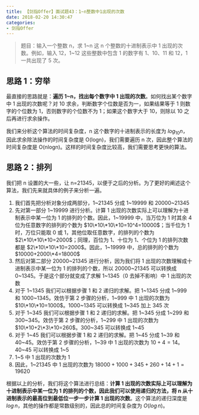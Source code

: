```yaml
---
title: 【剑指Offer】面试题43：1~n整数中1出现的次数
date: 2018-02-20 14:30:47
categories:
- 剑指Offer
---
```


> 题目：输入一个整数 n，求 1~n 这 n 个整数的十进制表示中 1 出现的次数。例如，输入 12，1~12 这些整数中包含 1 的数字有 1、10、11 和 12，1 一共出现了 5 次。

## 思路 1：穷举

最直接的思路就是：**遍历 1~n，找出每个数字中 1 出现的次数**。如何找出某个数字中 1 出现的次数呢？对 10 求余，判断数字个位数是否为一，如果结果等于 1 则数字的个位数为 1，否则数字的个位数不为 1；如果这个数字大于 10，则除以 10 之后再进行求余操作。

我们来分析这个算法的时间复杂度，n 这个数字的十进制表示的长度为 $log_{10 }n$，因此求余除法操作的时间复杂度是 O(logn)，我们需要遍历 n 次，因此整个算法的时间复杂度是 O(nlogn)。这样的时间复杂度比较高，我们需要思考更快的算法。

## 思路 2：排列

我们把 n 设置的大一些，让 n=21345，以便于之后的分析。为了更好的阐述这个算法，我们先来就具体的例子来分析一遍。

1. 我们首先把分析对象分成两部分，1~21345 分成 1~19999 和 20000~21345
2. 先对第一部分 1~19999 进行分析。计算 1 出现的次数实际上可以理解为十进制表示中某一位为 1 的排列的个数。因此，1~19999 中，当万位为 1 时其余 4 位为任意数字的排列的个数为 $10\*10\*10\*10=10^4=10000$；当千位为 1 时，万位只能取 0 或 1，其他位取任意数字，的排列的个数为 $2\*10\*10\*10=2000$；同理，百位为 1、十位为 1、个位为 1 的排列次数都是 $2\*10\*10\*10=2000$。因此，1~19999 中，总的排列的个数为 $10000+2000\*4=18000$
3. 然后对第二部分 20000~21345 进行分析，因为我们将 1 出现的次数理解成十进制表示中某一位为 1 的排列的个数，所以 20000~21345 可以转换成 0~1345。于是这个部分就变成了求解 1~1345（0 去掉不影响）中 1 出现的次数
4. 对于 1~1345 我们可以根据步骤 1 和 2 递归的求解。把 1~1345 分成 1~999 和 1000~1345。效仿于第 2 步骤的分析，1~999 中 1 出现的次数为 $10\*10\*10=1000$。1000~1345 可以转换成 1~345 加上 345 次
5. 对于 1~345 我们可以根据步骤 1 和 2 递归的求解。把 1~345 分成 1~299 和 300~345。效仿于第 2 步骤的分析，1~299 中 1 出现的次数为 $10\*10+2\*3\*10=260$。300~345 可以转换成 1~45
6. 对于 1~45 我们可以根据步骤 1 和 2 递归的求解。把 1~45 分成 1~39 和 40~45。效仿于第 2 步骤的分析，1~39 中 1 出现的次数为 $10+4=14$。40~45 可以转换成 1~5
7. 1~5 中 1 出现的次数为 1
8. 因此，1~21345 中 1 出现的次数为 $18000+1000+345+260+14+1=19620$

根据以上的分析，我们将这个算法进行总结：**计算 1 出现的次数实际上可以理解为十进制表示中某一位为 1 的排列的个数，因此我们可以使用递归的方法，将 n 从十进制表示的最高位到最低位一步一步计算 1 出现的次数**。这个算法的递归深度是 $log\,n$，其他的操作都是常数级别的，因此总的时间复杂度为 $O(log\,n)$。